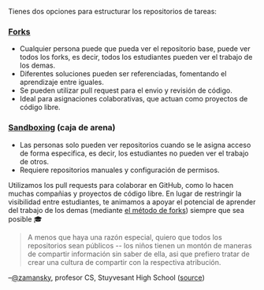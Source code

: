 Tienes dos opciones para estructurar los repositorios de tareas:

### [Forks][forks]

* Cualquier persona puede que pueda ver el repositorio base, puede ver todos los forks, es decir, todos los estudiantes pueden ver el trabajo de los demas.
* Diferentes soluciones pueden ser referenciadas, fomentando el aprendizaje entre iguales.
* Se pueden utilizar pull request para el envio y revisión de código.
* Ideal para asignaciones colaborativas, que actuan como proyectos de código libre.

### [Sandboxing][sandboxing] (caja de arena)

* Las personas solo pueden ver repositorios cuando se le asigna acceso de forma especifica, es decir, los estudiantes no pueden ver el trabajo de otros.
* Requiere repositorios manuales y configuración de permisos.

Utilizamos los pull requests para colaborar en GitHub, como lo hacen muchas compañias y proyectos de código libre. En lugar de restringir la visibilidad entre estudiantes, te animamos a apoyar el potencial de aprender del trabajo de los demas (mediante [el método de forks][forks]) siempre que sea posible :mortar_board:

> A menos que haya una razón especial, quiero que todos los repositorios sean públicos -- los niños tienen un montón de maneras de compartir información sin saber de ella, asi que prefiero tratar de crear una cultura de compartir con la respectiva atribución.

–[@zamansky][zamansky], profesor CS, Stuyvesant High School ([source][zamansky-source])

<!-- Links -->
[forks]: /guide/forks
[sandboxing]: /guide/sandboxing
[zamansky]: https://github.com/zamansky
[zamansky-source]: https://github.com/education/teachers/issues/2#issuecomment-46861804
